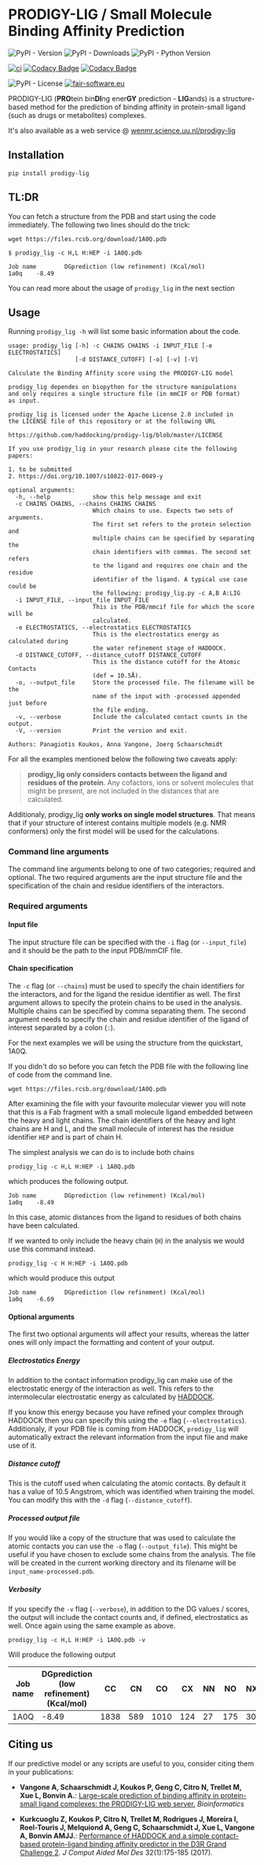 # PRODIGY-LIG / Small Molecule Binding Affinity Prediction

![PyPI - Version](https://img.shields.io/pypi/v/prodigy-lig)
![PyPI - Downloads](https://img.shields.io/pypi/dm/prodigy-lig)
![PyPI - Python Version](https://img.shields.io/pypi/pyversions/prodigy-lig)

[![ci](https://github.com/haddocking/prodigy-lig/actions/workflows/ci.yml/badge.svg)](https://github.com/haddocking/prodigy-lig/actions/workflows/ci.yml)
[![Codacy Badge](https://app.codacy.com/project/badge/Grade/fbf5e21772f74ff498492d74389a0525)](https://www.codacy.com/gh/haddocking/prodigy-lig/dashboard?utm_source=github.com&amp;utm_medium=referral&amp;utm_content=haddocking/prodigy-lig&amp;utm_campaign=Badge_Grade)
[![Codacy Badge](https://app.codacy.com/project/badge/Coverage/fbf5e21772f74ff498492d74389a0525)](https://www.codacy.com/gh/haddocking/prodigy-lig/dashboard?utm_source=github.com&utm_medium=referral&utm_content=haddocking/prodigy-lig&utm_campaign=Badge_Coverage)

![PyPI - License](https://img.shields.io/pypi/l/prodigy-lig)
[![fair-software.eu](https://img.shields.io/badge/fair--software.eu-%E2%97%8F%20%20%E2%97%8F%20%20%E2%97%8F%20%20%E2%97%8F%20%20%E2%97%8F-green)](https://fair-software.eu)

PRODIGY-LIG (**PRO**tein bin**DI**ng ener**GY** prediction - **LIG**ands) is a structure-based method for the prediction of binding affinity in protein-small ligand (such as drugs or metabolites) complexes.

It's also available as a web service @ [wenmr.science.uu.nl/prodigy-lig](https://wenmr.science.uu.nl/prodigy-lig)

## Installation

```text
pip install prodigy-lig
```

## TL:DR

You can fetch a structure from the PDB and start using the code immediately. The following two lines should do the trick:

```text
wget https://files.rcsb.org/download/1A0Q.pdb
```

```text
$ prodigy_lig -c H,L H:HEP -i 1A0Q.pdb

Job name        DGprediction (low refinement) (Kcal/mol)
1a0q    -8.49
```

You can read more about the usage of `prodigy_lig` in the next section

## Usage

Running `prodigy_lig -h` will list some basic information about the code.

```text
usage: prodigy_lig [-h] -c CHAINS CHAINS -i INPUT_FILE [-e ELECTROSTATICS]
                   [-d DISTANCE_CUTOFF] [-o] [-v] [-V]

Calculate the Binding Affinity score using the PRODIGY-LIG model

prodigy_lig dependes on biopython for the structure manipulations
and only requires a single structure file (in mmCIF or PDB format)
as input.

prodigy_lig is licensed under the Apache License 2.0 included in
the LICENSE file of this repository or at the following URL

https://github.com/haddocking/prodigy-lig/blob/master/LICENSE

If you use prodigy_lig in your research please cite the following
papers:

1. to be submitted
2. https://doi.org/10.1007/s10822-017-0049-y

optional arguments:
  -h, --help            show this help message and exit
  -c CHAINS CHAINS, --chains CHAINS CHAINS
                        Which chains to use. Expects two sets of arguments.
                        The first set refers to the protein selection and
                        multiple chains can be specified by separating the
                        chain identifiers with commas. The second set refers
                        to the ligand and requires one chain and the residue
                        identifier of the ligand. A typical use case could be
                        the following: prodigy_lig.py -c A,B A:LIG
  -i INPUT_FILE, --input_file INPUT_FILE
                        This is the PDB/mmcif file for which the score will be
                        calculated.
  -e ELECTROSTATICS, --electrostatics ELECTROSTATICS
                        This is the electrostatics energy as calculated during
                        the water refinement stage of HADDOCK.
  -d DISTANCE_CUTOFF, --distance_cutoff DISTANCE_CUTOFF
                        This is the distance cutoff for the Atomic Contacts
                        (def = 10.5Å).
  -o, --output_file     Store the processed file. The filename will be the
                        name of the input with -processed appended just before
                        the file ending.
  -v, --verbose         Include the calculated contact counts in the output.
  -V, --version         Print the version and exit.

Authors: Panagiotis Koukos, Anna Vangone, Joerg Schaarschmidt
```

For all the examples mentioned below the following two caveats apply:

> **prodigy_lig only considers contacts between the ligand and residues of the protein**. Any cofactors, ions or solvent molecules that might be present, are not included in the distances that are calculated.

Additionaly, prodigy_lig **only works on single model structures**. That means that if your structure of interest contains multiple models (e.g. NMR conformers) only the first model will be used for the calculations.

### Command line arguments

The command line arguments belong to one of two categories; required and optional. The two required arguments are the input structure file and the specification of the chain and residue identifiers of the interactors.

### Required arguments

#### Input file

The input structure file can be specified with the `-i` flag (or `--input_file`) and it should be the path to the input PDB/mmCIF file.

#### Chain specification

The `-c` flag (or `--chains`) must be used to specify the chain identifiers for the interactors, and for the ligand the residue identifier as well. The first argument allows to specify the protein chains to be used in the analysis. Multiple chains can be specified by comma separating them. The second argument needs to specify the chain and residue identifier of the ligand of interest separated by a colon (`:`).

For the next examples we will be using the structure from the quickstart, 1A0Q.

 If you didn't do so before you can fetch the PDB file with the following line of
 code from the command line.

 ```text
 wget https://files.rcsb.org/download/1A0Q.pdb
 ```

After examining the file with your favourite molecular viewer you will note that this is a Fab fragment with a small molecule ligand embedded between the heavy and light chains. The chain identifiers of the heavy and light chains are H and L, and the small molecule of interest has the residue identifier `HEP` and is part of chain H.

The simplest analysis we can do is to include both chains

```text
prodigy_lig -c H,L H:HEP -i 1A0Q.pdb
```

which produces the following output.

```text
Job name        DGprediction (low refinement) (Kcal/mol)
1a0q    -8.49
```

In this case, atomic distances from the ligand to residues of both chains have been calculated.

If we wanted to only include the heavy chain (`H`) in the analysis we would use this command instead.

```text
prodigy_lig -c H H:HEP -i 1A0Q.pdb
```

which would produce this output

```text
Job name        DGprediction (low refinement) (Kcal/mol)
1a0q    -6.69
```

#### Optional arguments

The first two optional arguments will affect your results, whereas the latter ones will only impact the formatting and content of your output.

##### Electrostatics Energy

In addition to the contact information prodigy_lig can make use of the electrostatic energy of the interaction as well. This refers to the intermolecular electrostatic energy as calculated by [HADDOCK](https://wenmr.science.uu.nl/haddock2.4).

If you know this energy because you have refined your complex through HADDOCK then you can specify this using the `-e` flag (`--electrostatics`). Additionaly, if your PDB file is coming from HADDOCK, `prodigy_lig` will automatically extract the relevant information from the input file and make use of it.

##### Distance cutoff

This is the cutoff used when calculating the atomic contacts. By default it has a value of 10.5 Angstrom, which was identified when training the model. You can modify this with the `-d` flag (`--distance_cutoff`).

##### Processed output file

If you would like a copy of the structure that was used to calculate the atomic contacts you can use the `-o` flag (`--output_file`). This might be useful if you have chosen to exclude some chains from the analysis. The file will be created in the current working directory and its filename will be `input_name-processed.pdb`.

##### Verbosity

If you specify the `-v` flag (`--verbose`), in addition to the DG values / scores, the output will include the contact counts and, if defined, electrostatics as well. Once again using the same example as above.

```text
prodigy_lig -c H,L H:HEP -i 1A0Q.pdb -v
```

Will produce the following output

| Job name | DGprediction (low refinement) (Kcal/mol) | CC | CN | CO | CX | NN | NO | NX | OO | OX | XX
| --- | --- | --- | --- | --- | --- | --- | --- | --- | --- | --- | ---
| 1A0Q | -8.49 | 1838 | 589 | 1010 | 124 | 27 | 175 | 30 | 132 | 24 | 0

## Citing us

If our predictive model or any scripts are useful to you, consider citing them in your
publications:

- **Vangone A, Schaarschmidt J, Koukos P, Geng C, Citro N, Trellet M, Xue L, Bonvin A.**: [Large-scale prediction of binding affinity in protein-small ligand complexes: the PRODIGY-LIG web server.](https://doi.org/10.1093/bioinformatics/bty816) *Bioinformatics*

- **Kurkcuoglu Z, Koukos P, Citro N, Trellet M, Rodrigues J, Moreira I, Roel-Touris J, Melquiond A, Geng C, Schaarschmidt J, Xue L, Vangone A, Bonvin AMJJ.**: [Performance of HADDOCK and a simple contact-based protein-ligand binding affinity predictor in the D3R Grand Challenge 2](https://link.springer.com/article/10.1007/s10822-017-0049-y). *J Comput Aided Mol Des* 32(1):175-185 (2017).
